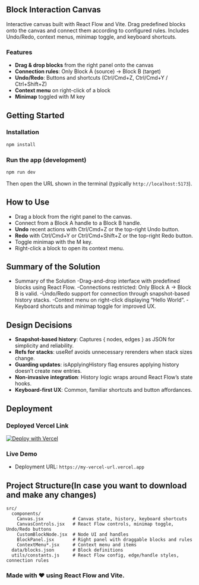 ## Block Interaction Canvas

Interactive canvas built with React Flow and Vite. Drag predefined blocks onto the canvas and connect them according to configured rules. Includes Undo/Redo, context menus, minimap toggle, and keyboard shortcuts.

### Features
- **Drag & drop blocks** from the right panel onto the canvas
- **Connection rules**: Only Block A (source) → Block B (target)
- **Undo/Redo**: Buttons and shortcuts (Ctrl/Cmd+Z, Ctrl/Cmd+Y / Ctrl+Shift+Z)
- **Context menu** on right-click of a block
- **Minimap** toggled with M key

## Getting Started

### Installation
```bash
npm install
```

### Run the app (development)
```bash
npm run dev
```
Then open the URL shown in the terminal (typically `http://localhost:5173`).

## How to Use
- Drag a block from the right panel to the canvas.
- Connect from a Block A handle to a Block B handle.
- **Undo** recent actions with Ctrl/Cmd+Z or the top-right Undo button.
- **Redo** with Ctrl/Cmd+Y or Ctrl/Cmd+Shift+Z or the top-right Redo button.
- Toggle minimap with the M key.
- Right-click a block to open its context menu.

## Summary of the Solution
- Summary of the Solution
-Drag-and-drop interface with predefined blocks using React Flow.
-Connections restricted: Only Block A → Block B is valid.
-Undo/Redo support for connection through snapshot-based history stacks.
-Context menu on right-click displaying “Hello World”.
-Keyboard shortcuts and minimap toggle for improved UX.

## Design Decisions
- **Snapshot-based history**: Captures { nodes, edges } as JSON for simplicity and reliability.
- **Refs for stacks**: useRef avoids unnecessary rerenders when stack sizes change.
- **Guarding updates**: isApplyingHistory flag ensures applying history doesn’t create new entries.
- **Non-invasive integration**: History logic wraps around React Flow’s state hooks.
- **Keyboard-first UX**: Common, familiar shortcuts and button affordances.

## Deployment
### Deployed Vercel Link

[![Deploy with Vercel](https://vercel.com/button)](https://vercel.com/new)

### Live Demo
- Deployment URL: `https://my-vercel-url.vercel.app`

## Project Structure(In case you want to download and make any changes)
```
src/
  components/
    Canvas.jsx           # Canvas state, history, keyboard shortcuts
    CanvasControls.jsx   # React Flow controls, minimap toggle, Undo/Redo buttons
    CustomBlockNode.jsx  # Node UI and handles
    BlockPanel.jsx       # Right panel with draggable blocks and rules
    ContextMenu*.jsx     # Context menu and items
  data/blocks.json       # Block definitions
  utils/constants.js     # React Flow config, edge/handle styles, connection rules
```

### Made with ❤️ using React Flow and Vite.  
